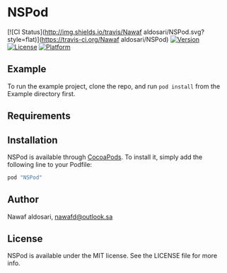 # NSPod

[![CI Status](http://img.shields.io/travis/Nawaf aldosari/NSPod.svg?style=flat)](https://travis-ci.org/Nawaf aldosari/NSPod)
[![Version](https://img.shields.io/cocoapods/v/NSPod.svg?style=flat)](http://cocoapods.org/pods/NSPod)
[![License](https://img.shields.io/cocoapods/l/NSPod.svg?style=flat)](http://cocoapods.org/pods/NSPod)
[![Platform](https://img.shields.io/cocoapods/p/NSPod.svg?style=flat)](http://cocoapods.org/pods/NSPod)

## Example

To run the example project, clone the repo, and run `pod install` from the Example directory first.

## Requirements

## Installation

NSPod is available through [CocoaPods](http://cocoapods.org). To install
it, simply add the following line to your Podfile:

```ruby
pod "NSPod"
```

## Author

Nawaf aldosari, nawafd@outlook.sa

## License

NSPod is available under the MIT license. See the LICENSE file for more info.
